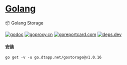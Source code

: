 <h1>
<a href="https://www.dtapp.net/">Golang</a>
</h1>

📦 Golang Storage

[comment]: <> (go)
[![godoc](https://pkg.go.dev/badge/go.dtapp.net/gostorage?status.svg)](https://pkg.go.dev/go.dtapp.net/gostorage)
[![goproxy.cn](https://goproxy.cn/stats/go.dtapp.net/gostorage/badges/download-count.svg)](https://goproxy.cn/stats/go.dtapp.net/gostorage)
[![goreportcard.com](https://goreportcard.com/badge/go.dtapp.net/gostorage	)](https://goreportcard.com/report/go.dtapp.net/gostorage)
[![deps.dev](https://img.shields.io/badge/deps-go-red.svg)](https://deps.dev/go/go.dtapp.net%2Fgostorage)

#### 安装

```shell
go get -v -u go.dtapp.net/gostorage@v1.0.16
```